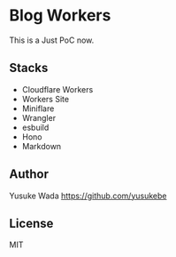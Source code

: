 # Blog Workers

This is a Just PoC now.

## Stacks

* Cloudflare Workers
* Workers Site
* Miniflare
* Wrangler
* esbuild
* Hono
* Markdown

## Author

Yusuke Wada <https://github.com/yusukebe>

## License

MIT
